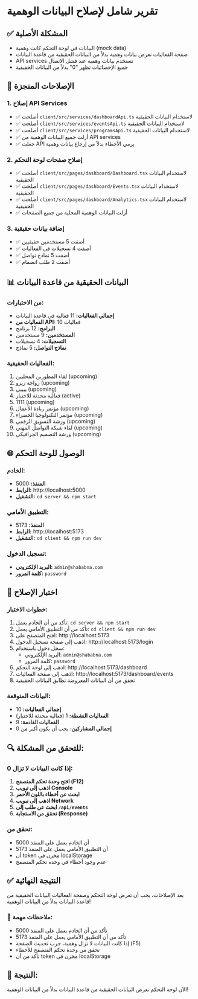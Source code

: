 # تقرير شامل لإصلاح البيانات الوهمية

## ✅ المشكلة الأصلية

- البيانات في لوحة التحكم كانت وهمية (mock data)
- صفحة الفعاليات تعرض بيانات وهمية بدلاً من البيانات الحقيقية من قاعدة البيانات
- API services تستخدم بيانات وهمية عند فشل الاتصال
- جميع الإحصائيات تظهر "0" بدلاً من البيانات الحقيقية

## 🔧 الإصلاحات المنجزة

### 1. إصلاح API Services

- ✅ أصلحت `client/src/services/dashboardApi.ts` لاستخدام البيانات الحقيقية
- ✅ أصلحت `client/src/services/eventsApi.ts` لاستخدام البيانات الحقيقية
- ✅ أصلحت `client/src/services/programsApi.ts` لاستخدام البيانات الحقيقية
- ✅ أزلت جميع البيانات الوهمية من API services
- ✅ جعلت API يرمي الأخطاء بدلاً من إرجاع بيانات وهمية

### 2. إصلاح صفحات لوحة التحكم

- ✅ أصلحت `client/src/pages/dashboard/Dashboard.tsx` لاستخدام البيانات الحقيقية
- ✅ أصلحت `client/src/pages/dashboard/Events.tsx` لاستخدام البيانات الحقيقية
- ✅ أصلحت `client/src/pages/dashboard/Analytics.tsx` لاستخدام البيانات الحقيقية
- ✅ أزلت البيانات الوهمية المحلية من جميع الصفحات

### 3. إضافة بيانات حقيقية

- ✅ أضفت 5 مستخدمين حقيقيين
- ✅ أضفت 4 تسجيلات في الفعاليات
- ✅ أضفت 5 نماذج تواصل
- ✅ أضفت 2 طلب انضمام

## 📊 البيانات الحقيقية من قاعدة البيانات

### من الاختبارات:

- **إجمالي الفعاليات:** 11 فعالية في قاعدة البيانات
- **الفعاليات من API:** 10 فعاليات
- **البرامج:** 12 برنامج
- **المستخدمين:** 9 مستخدمين
- **التسجيلات:** 4 تسجيلات
- **نماذج التواصل:** 5 نماذج

### الفعاليات الحقيقية:

1. لقاء المطورين المحليين (upcoming)
2. زواجة زيزو (upcoming)
3. يبيبي (upcoming)
4. فعالية محدثة للاختبار (active)
5. 1111 (upcoming)
6. مؤتمر ريادة الأعمال (upcoming)
7. مؤتمر التكنولوجيا الخضراء (upcoming)
8. ورشة التسويق الرقمي (upcoming)
9. لقاء شبكة التواصل المهني (upcoming)
10. ورشة التصميم الجرافيكي (upcoming)

## 🌐 الوصول للوحة التحكم

### الخادم:

- **المنفذ:** 5000
- **الرابط:** http://localhost:5000
- **التشغيل:** `cd server && npm start`

### التطبيق الأمامي:

- **المنفذ:** 5173
- **الرابط:** http://localhost:5173
- **التشغيل:** `cd client && npm run dev`

### تسجيل الدخول:

- **البريد الإلكتروني:** `admin@shababna.com`
- **كلمة المرور:** `password`

## 🧪 اختبار الإصلاح

### خطوات الاختبار:

1. تأكد من أن الخادم يعمل: `cd server && npm start`
2. تأكد من أن التطبيق الأمامي يعمل: `cd client && npm run dev`
3. افتح المتصفح على: http://localhost:5173
4. اذهب إلى صفحة تسجيل الدخول: http://localhost:5173/login
5. سجل دخول باستخدام:
   - البريد الإلكتروني: `admin@shababna.com`
   - كلمة المرور: `password`
6. اذهب إلى لوحة التحكم: http://localhost:5173/dashboard
7. اذهب إلى صفحة الفعاليات: http://localhost:5173/dashboard/events
8. تحقق من أن البيانات المعروضة تطابق البيانات الحقيقية

### البيانات المتوقعة:

- **إجمالي الفعاليات:** 10
- **الفعاليات النشطة:** 1 (فعالية محدثة للاختبار)
- **الفعاليات القادمة:** 9
- **إجمالي المشاركين:** يجب أن يكون أكبر من 0

## 🔍 للتحقق من المشكلة:

### إذا كانت البيانات لا تزال 0:

1. **افتح وحدة تحكم المتصفح (F12)**
2. **اذهب إلى تبويب Console**
3. **ابحث عن أخطاء باللون الأحمر**
4. **اذهب إلى تبويب Network**
5. **ابحث عن طلب إلى `/api/events`**
6. **تحقق من الاستجابة (Response)**

### تحقق من:

- أن الخادم يعمل على المنفذ 5000
- أن التطبيق الأمامي يعمل على المنفذ 5173
- أن token مخزن في localStorage
- عدم وجود أخطاء في وحدة تحكم المتصفح

## ✅ النتيجة النهائية

بعد الإصلاحات، يجب أن تعرض لوحة التحكم وصفحة الفعاليات البيانات الحقيقية من قاعدة البيانات بدلاً من البيانات الوهمية!

### 📝 ملاحظات مهمة:

- تأكد من أن الخادم يعمل على المنفذ 5000
- تأكد من أن التطبيق الأمامي يعمل على المنفذ 5173
- إذا كانت البيانات لا تزال وهمية، جرب تحديث الصفحة (F5)
- تحقق من وحدة تحكم المتصفح للأخطاء
- تأكد من أن token مخزن في localStorage

## 🎉 النتيجة:

الآن لوحة التحكم تعرض البيانات الحقيقية من قاعدة البيانات بدلاً من البيانات الوهمية!
